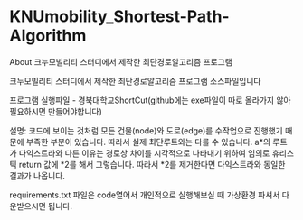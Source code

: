 # KNUmobility_Shortest-Path-Algorithm
About 크누모빌리티 스터디에서 제작한 최단경로알고리즘 프로그램

크누모빌리티 스터디에서 제작한 최단경로알고리즘 프로그램 소스파일입니다

프로그램 실행파일 - 경북대학교ShortCut(github에는 exe파일이 따로 올라가지 않아 필요하시면 만들어야합니다)

설명: 코드에 보이는 것처럼 모든 건물(node)와 도로(edge)를 수작업으로 진행했기 때문에 부족한 부분이 있습니다. 따라서 실제 최단루트와는 다를 수 있습니다. a*의 루트가 다익스트라와 다른 이유는 경로상 차이를 시각적으로 나타내기 위하여 임의로 휴리스틱 return 값에 *2를 해서 그렇습니다. 따라서 *2를 제거한다면 다익스트라와 동일한 결과가 나옵니다.

requirements.txt 파일은 code열어서 개인적으로 실행해보실 때 가상환경 파셔서 다운받으시면 됩니다.
